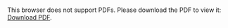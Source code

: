 <object data="images/resume.pdf" type="application/pdf" width="700px" height="900px">
    <embed src="images/resume.pdf">
        <p>This browser does not support PDFs. Please download the PDF to view it: <a href="http://yoursite.com/the.pdf">Download PDF</a>.</p>
    </embed>
</object>

